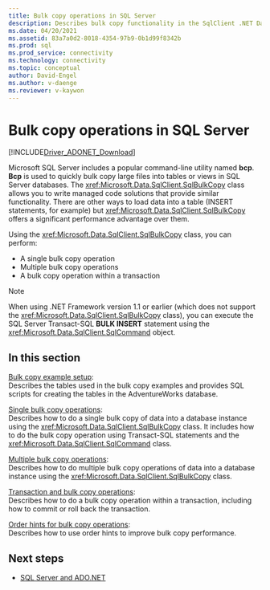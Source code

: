 ```yaml
---
title: Bulk copy operations in SQL Server
description: Describes bulk copy functionality in the SqlClient .NET Data Provider for SQL Server. Bulk copy is a fast way to load large amounts of data into SQL Server.
ms.date: 04/20/2021
ms.assetid: 83a7a0d2-8018-4354-97b9-0b1d99f8342b
ms.prod: sql
ms.prod_service: connectivity
ms.technology: connectivity
ms.topic: conceptual
author: David-Engel
ms.author: v-daenge
ms.reviewer: v-kaywon
---
```

# Bulk copy operations in SQL Server

[!INCLUDE[Driver_ADONET_Download](../../../includes/driver_adonet_download.md)]

Microsoft SQL Server includes a popular command-line utility named **bcp**. **Bcp** is used to quickly bulk copy large files into tables or views in SQL Server databases. The <xref:Microsoft.Data.SqlClient.SqlBulkCopy> class allows you to write managed code solutions that provide similar functionality. There are other ways to load data into a table (INSERT statements, for example) but <xref:Microsoft.Data.SqlClient.SqlBulkCopy> offers a significant performance advantage over them.

Using the <xref:Microsoft.Data.SqlClient.SqlBulkCopy> class, you can perform:

- A single bulk copy operation
- Multiple bulk copy operations
- A bulk copy operation within a transaction

> [!NOTE]
> When using .NET Framework version 1.1 or earlier (which does not support the <xref:Microsoft.Data.SqlClient.SqlBulkCopy> class), you can execute the SQL Server Transact-SQL **BULK INSERT** statement using the <xref:Microsoft.Data.SqlClient.SqlCommand> object.

## In this section

[Bulk copy example setup](bulk-copy-example-setup.md):  
Describes the tables used in the bulk copy examples and provides SQL scripts for creating the tables in the AdventureWorks database.

[Single bulk copy operations](single-bulk-copy-operations.md):  
Describes how to do a single bulk copy of data into a database instance using the <xref:Microsoft.Data.SqlClient.SqlBulkCopy> class. It includes how to do the bulk copy operation using Transact-SQL statements and the <xref:Microsoft.Data.SqlClient.SqlCommand> class.

[Multiple bulk copy operations](multiple-bulk-copy-operations.md):  
Describes how to do multiple bulk copy operations of data into a database instance using the <xref:Microsoft.Data.SqlClient.SqlBulkCopy> class.

[Transaction and bulk copy operations](transaction-bulk-copy-operations.md):  
Describes how to do a bulk copy operation within a transaction, including how to commit or roll back the transaction.

[Order hints for bulk copy operations](bulk-copy-order-hints.md):  
Describes how to use order hints to improve bulk copy performance.

## Next steps

- [SQL Server and ADO.NET](index.md)
